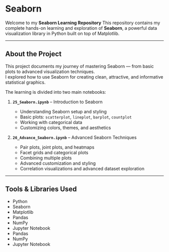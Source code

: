 # Seaborn 

Welcome to my **Seaborn Learning Repository**
This repository contains my complete hands-on learning and exploration of **Seaborn**, a powerful data visualization library in Python built on top of Matplotlib.

---

## About the Project

This project documents my journey of mastering Seaborn — from basic plots to advanced visualization techniques.  
I explored how to use Seaborn for creating clean, attractive, and informative statistical graphics.

The learning is divided into two main notebooks:

1. **`25_Seaborn.ipynb`** – Introduction to Seaborn  
   - Understanding Seaborn setup and styling  
   - Basic plots: `scatterplot`, `lineplot`, `barplot`, `countplot`  
   - Working with categorical data  
   - Customizing colors, themes, and aesthetics

2. **`26_Advance_Seaborn.ipynb`** – Advanced Seaborn Techniques  
   - Pair plots, joint plots, and heatmaps  
   - Facet grids and categorical plots  
   - Combining multiple plots  
   - Advanced customization and styling  
   - Correlation visualizations and advanced dataset exploration

---

## Tools & Libraries Used

- Python  
- Seaborn  
- Matplotlib
- Pandas  
- NumPy  
- Jupyter Notebook 
- Pandas  
- NumPy  
- Jupyter Notebook 
